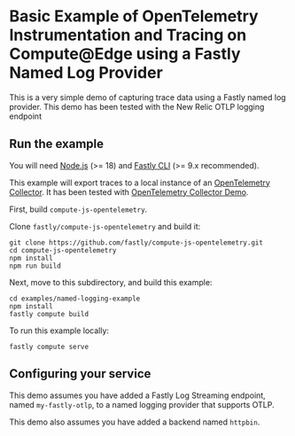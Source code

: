 # Basic Example of OpenTelemetry Instrumentation and Tracing on Compute@Edge using a Fastly Named Log Provider

This is a very simple demo of capturing trace data using a Fastly named log provider. This demo has been tested with the New Relic OTLP logging endpoint

## Run the example

You will need [Node.js](https://nodejs.org/en/) (>= 18) and [Fastly CLI](https://developer.fastly.com/reference/cli/)
(>= 9.x recommended).

This example will export traces to a local instance of an
[OpenTelemetry Collector](https://opentelemetry.io/docs/collector/). It has been tested with
[OpenTelemetry Collector Demo](https://github.com/open-telemetry/opentelemetry-collector-contrib/tree/main/examples/demo).

First, build `compute-js-opentelemetry`.

Clone `fastly/compute-js-opentelemetry` and build it:

```shell
git clone https://github.com/fastly/compute-js-opentelemetry.git
cd compute-js-opentelemetry
npm install
npm run build
```

Next, move to this subdirectory, and build this example:

```shell
cd examples/named-logging-example
npm install
fastly compute build
```

To run this example locally:

```shell
fastly compute serve
```
## Configuring your service

This demo assumes you have added a Fastly Log Streaming endpoint, named `my-fastly-otlp`, to a named logging provider that supports OTLP.

This demo also assumes you have added a backend named `httpbin`.